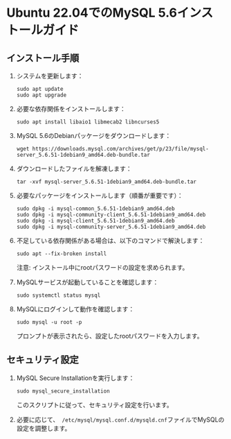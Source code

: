 # Ubuntu 22.04でのMySQL 5.6インストールガイド

## インストール手順

1. システムを更新します：
   ```
   sudo apt update
   sudo apt upgrade
   ```

2. 必要な依存関係をインストールします：
   ```
   sudo apt install libaio1 libmecab2 libncurses5
   ```

3. MySQL 5.6のDebianパッケージをダウンロードします：
   ```
   wget https://downloads.mysql.com/archives/get/p/23/file/mysql-server_5.6.51-1debian9_amd64.deb-bundle.tar
   ```

4. ダウンロードしたファイルを解凍します：
   ```
   tar -xvf mysql-server_5.6.51-1debian9_amd64.deb-bundle.tar
   ```

5. 必要なパッケージをインストールします（順番が重要です）：
   ```
   sudo dpkg -i mysql-common_5.6.51-1debian9_amd64.deb
   sudo dpkg -i mysql-community-client_5.6.51-1debian9_amd64.deb
   sudo dpkg -i mysql-client_5.6.51-1debian9_amd64.deb
   sudo dpkg -i mysql-community-server_5.6.51-1debian9_amd64.deb
   ```

6. 不足している依存関係がある場合は、以下のコマンドで解決します：
   ```
   sudo apt --fix-broken install
   ```
   注意: インストール中にrootパスワードの設定を求められます。

7. MySQLサービスが起動していることを確認します：
   ```
   sudo systemctl status mysql
   ```

8. MySQLにログインして動作を確認します：
   ```
   sudo mysql -u root -p
   ```
   プロンプトが表示されたら、設定したrootパスワードを入力します。

## セキュリティ設定

1. MySQL Secure Installationを実行します：
   ```
   sudo mysql_secure_installation
   ```
   このスクリプトに従って、セキュリティ設定を行います。

2. 必要に応じて、` /etc/mysql/mysql.conf.d/mysqld.cnf`ファイルでMySQLの設定を調整します。